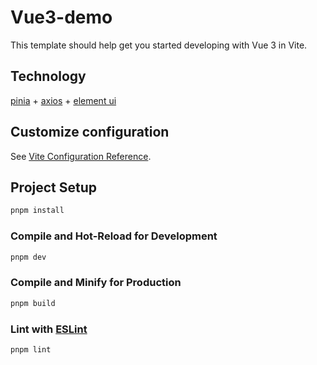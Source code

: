 # Vue3-demo

This template should help get you started developing with Vue 3 in Vite.

## Technology
[pinia](https://pinia.web3doc.top/) + [axios](https://www.axios-http.cn/) + [element ui](https://element-plus.org/zh-CN/)


## Customize configuration

See [Vite Configuration Reference](https://vitejs.dev/config/).

## Project Setup

```sh
pnpm install
```

### Compile and Hot-Reload for Development

```sh
pnpm dev
```

### Compile and Minify for Production

```sh
pnpm build
```

### Lint with [ESLint](https://eslint.org/)

```sh
pnpm lint
```

